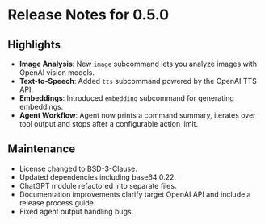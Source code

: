 # Release Notes for 0.5.0

## Highlights
- **Image Analysis**: New `image` subcommand lets you analyze images with OpenAI vision models.
- **Text-to-Speech**: Added `tts` subcommand powered by the OpenAI TTS API.
- **Embeddings**: Introduced `embedding` subcommand for generating embeddings.
- **Agent Workflow**: Agent now prints a command summary, iterates over tool output and stops after a configurable action limit.

## Maintenance
- License changed to BSD-3-Clause.
- Updated dependencies including base64 0.22.
- ChatGPT module refactored into separate files.
- Documentation improvements clarify target OpenAI API and include a release process guide.
- Fixed agent output handling bugs.
